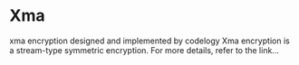 # Xma
xma encryption designed and implemented by codelogy Xma encryption is a stream-type symmetric encryption. For more details, refer to the link...
